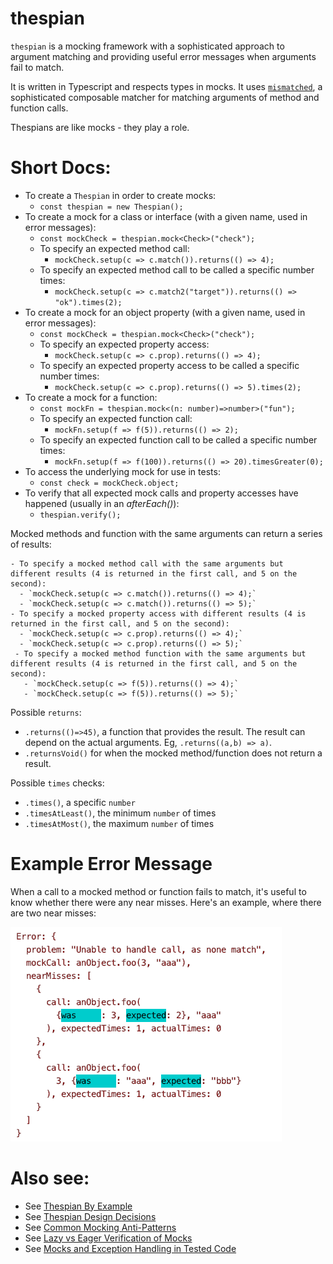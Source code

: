 # thespian

`thespian` is a mocking framework with a sophisticated approach to argument matching
and providing useful error messages when arguments fail to match.

It is written in Typescript and respects types in mocks.
It uses [`mismatched`](https://github.com/rickmugridge/mismatched), 
a sophisticated composable matcher for matching arguments of method and function calls.

Thespians are like mocks - they play a role.

# Short Docs:

 - To create a `Thespian` in order to create mocks:
   - `const thespian = new Thespian();`
 - To create a mock for a class or interface (with a given name, used in error messages):
   - `const mockCheck = thespian.mock<Check>("check");`
    - To specify an expected method call:
      - `mockCheck.setup(c => c.match()).returns(() => 4);`
    - To specify an expected method call to be called a specific number times:
      - `mockCheck.setup(c => c.match2("target")).returns(() => "ok").times(2);`
 - To create a mock for an object property (with a given name, used in error messages):
   - `const mockCheck = thespian.mock<Check>("check");`
    - To specify an expected property access:
      - `mockCheck.setup(c => c.prop).returns(() => 4);`
    - To specify an expected property access to be called a specific number times:
      - `mockCheck.setup(c => c.prop).returns(() => 5).times(2);`
 - To create a mock for a function:
   - `const mockFn = thespian.mock<(n: number)=>number>("fun");`
    - To specify an expected function call:
      - `mockFn.setup(f => f(5)).returns(() => 2);`
    - To specify an expected function call to be called a specific number times:
      - `mockFn.setup(f => f(100)).returns(() => 20).timesGreater(0);`
- To access the underlying mock for use in tests:
   - `const check = mockCheck.object;`
 - To verify that all expected mock calls and property accesses have happened (usually in an _afterEach()_):
   - `thespian.verify();`
   
Mocked methods and function with the same arguments can return a series of results:

    - To specify a mocked method call with the same arguments but different results (4 is returned in the first call, and 5 on the second):
      - `mockCheck.setup(c => c.match()).returns(() => 4);`
      - `mockCheck.setup(c => c.match()).returns(() => 5);`
    - To specify a mocked property access with different results (4 is returned in the first call, and 5 on the second):
      - `mockCheck.setup(c => c.prop).returns(() => 4);`
      - `mockCheck.setup(c => c.prop).returns(() => 5);`
     - To specify a mocked method function with the same arguments but different results (4 is returned in the first call, and 5 on the second):
       - `mockCheck.setup(c => f(5)).returns(() => 4);`
       - `mockCheck.setup(c => f(5)).returns(() => 5);`

Possible `returns`:
  - `.returns(()=>45)`, a function that provides the result. 
     The result can depend on the actual arguments. Eg, `.returns((a,b) => a)`.
  - `.returnsVoid()` for when the mocked method/function does not return a result.

Possible `times` checks:
  - `.times()`, a specific `number`
  - `.timesAtLeast()`, the minimum `number` of times
  - `.timesAtMost()`, the maximum `number` of times

# Example Error Message

When a call to a mocked method or function fails to match, it's useful to know whether there were any near misses.
Here's an example, where there are two near misses:

![message](thespianErrorMessage.png)

# Also see:
 * See [Thespian By Example](ThespianByExample.md)
 * See [Thespian Design Decisions](DesignDecisions.md)
 * See [Common Mocking Anti-Patterns](CommonMockingAntiPatterns.md)
 * See [Lazy vs Eager Verification of Mocks](LazyOrEagerVerificationOfMocks.md)
 * See [Mocks and Exception Handling in Tested Code](MocksAndExceptionHandling.md)
    

